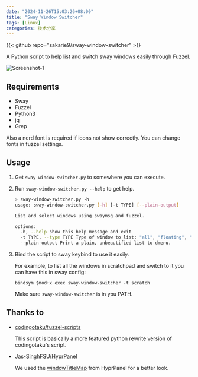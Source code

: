 ```yaml
---
date: "2024-11-26T15:03:26+08:00"
title: "Sway Window Switcher"
tags: [Linux]
categories: 技术分享
---
```


{{< github repo="sakarie9/sway-window-switcher" >}}

A Python script to help list and switch sway windows easily through Fuzzel.

![Screenshot-1](screenshot-1.webp)

## Requirements

- Sway
- Fuzzel
- Python3
- jq
- Grep

Also a nerd font is required if icons not show correctly. You can change fonts in fuzzel settings.

## Usage

1. Get `sway-window-switcher.py` to somewhere you can execute.

2. Run `sway-window-switcher.py --help` to get help.

   ```bash
   > sway-window-switcher.py -h
   usage: sway-window-switcher.py [-h] [-t TYPE] [--plain-output]

   List and select windows using swaymsg and fuzzel.

   options:
     -h, --help show this help message and exit
     -t TYPE, --type TYPE Type of window to list: "all", "floating", "scratch", or "regular". Defaults to "all".
     --plain-output Print a plain, unbeautified list to dmenu.
   ```

3. Bind the script to sway keybind to use it easily.

   For example, to list all the windows in scratchpad and switch to it you can have this in sway config:

   `bindsym $mod+x exec sway-window-switcher -t scratch`

   Make sure `sway-window-switcher` is in you PATH.

## Thanks to

- [codingotaku/fuzzel-scripts](https://codeberg.org/codingotaku/fuzzel-scripts)

  This script is basically a more featured python rewrite version of codingotaku's script.

- [Jas-SinghFSU/HyprPanel](https://github.com/Jas-SinghFSU/HyprPanel)

  We used the [windowTitleMap](https://github.com/Jas-SinghFSU/HyprPanel/blob/f4834ec308545d1ac27815e210e998f61c3435c8/modules/bar/window_title/index.ts#L15) from HyprPanel for a better look.
